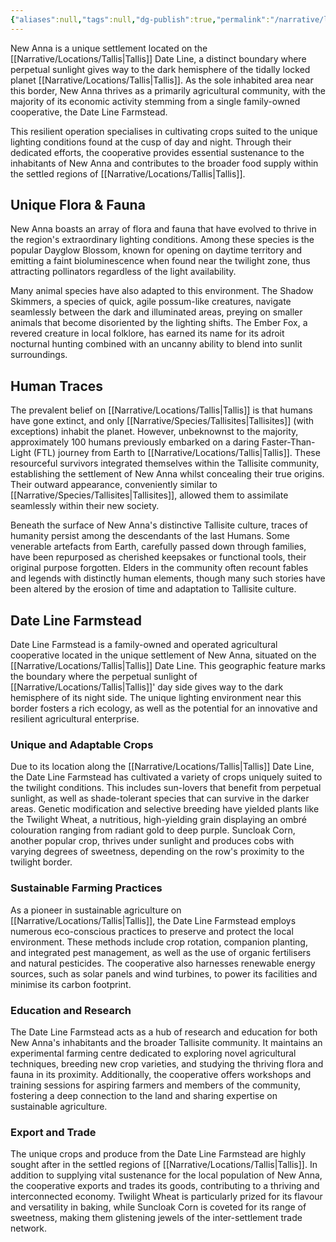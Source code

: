 ```yaml
---
{"aliases":null,"tags":null,"dg-publish":true,"permalink":"/narrative/locations/on-planet-locations/tallis/new-anna/","dgPassFrontmatter":true}
---
```


New Anna is a unique settlement located on the [[Narrative/Locations/Tallis\|Tallis]] Date Line, a distinct boundary where perpetual sunlight gives way to the dark hemisphere of the tidally locked planet [[Narrative/Locations/Tallis\|Tallis]]. As the sole inhabited area near this border, New Anna thrives as a primarily agricultural community, with the majority of its economic activity stemming from a single family-owned cooperative, the Date Line Farmstead.

This resilient operation specialises in cultivating crops suited to the unique lighting conditions found at the cusp of day and night. Through their dedicated efforts, the cooperative provides essential sustenance to the inhabitants of New Anna and contributes to the broader food supply within the settled regions of [[Narrative/Locations/Tallis\|Tallis]].

## Unique Flora & Fauna

New Anna boasts an array of flora and fauna that have evolved to thrive in the region's extraordinary lighting conditions. Among these species is the popular Dayglow Blossom, known for opening on daytime territory and emitting a faint bioluminescence when found near the twilight zone, thus attracting pollinators regardless of the light availability.  

Many animal species have also adapted to this environment. The Shadow Skimmers, a species of quick, agile possum-like creatures, navigate seamlessly between the dark and illuminated areas, preying on smaller animals that become disoriented by the lighting shifts. The Ember Fox, a revered creature in local folklore, has earned its name for its adroit nocturnal hunting combined with an uncanny ability to blend into sunlit surroundings.

## Human Traces

The prevalent belief on [[Narrative/Locations/Tallis\|Tallis]] is that humans have gone extinct, and only [[Narrative/Species/Tallisites\|Tallisites]] (with exceptions) inhabit the planet. However, unbeknownst to the majority, approximately 100 humans previously embarked on a daring Faster-Than-Light (FTL) journey from Earth to [[Narrative/Locations/Tallis\|Tallis]]. These resourceful survivors integrated themselves within the Tallisite community, establishing the settlement of New Anna whilst concealing their true origins. Their outward appearance, conveniently similar to [[Narrative/Species/Tallisites\|Tallisites]], allowed them to assimilate seamlessly within their new society.

Beneath the surface of New Anna's distinctive Tallisite culture, traces of humanity persist among the descendants of the last Humans. Some venerable artefacts from Earth, carefully passed down through families, have been repurposed as cherished keepsakes or functional tools, their original purpose forgotten. Elders in the community often recount fables and legends with distinctly human elements, though many such stories have been altered by the erosion of time and adaptation to Tallisite culture.

## Date Line Farmstead

Date Line Farmstead is a family-owned and operated agricultural cooperative located in the unique settlement of New Anna, situated on the [[Narrative/Locations/Tallis\|Tallis]] Date Line. This geographic feature marks the boundary where the perpetual sunlight of [[Narrative/Locations/Tallis\|Tallis]]' day side gives way to the dark hemisphere of its night side. The unique lighting environment near this border fosters a rich ecology, as well as the potential for an innovative and resilient agricultural enterprise.

### Unique and Adaptable Crops

Due to its location along the [[Narrative/Locations/Tallis\|Tallis]] Date Line, the Date Line Farmstead has cultivated a variety of crops uniquely suited to the twilight conditions. This includes sun-lovers that benefit from perpetual sunlight, as well as shade-tolerant species that can survive in the darker areas. Genetic modification and selective breeding have yielded plants like the Twilight Wheat, a nutritious, high-yielding grain displaying an ombré colouration ranging from radiant gold to deep purple. Suncloak Corn, another popular crop, thrives under sunlight and produces cobs with varying degrees of sweetness, depending on the row's proximity to the twilight border.

### Sustainable Farming Practices

As a pioneer in sustainable agriculture on [[Narrative/Locations/Tallis\|Tallis]], the Date Line Farmstead employs numerous eco-conscious practices to preserve and protect the local environment. These methods include crop rotation, companion planting, and integrated pest management, as well as the use of organic fertilisers and natural pesticides. The cooperative also harnesses renewable energy sources, such as solar panels and wind turbines, to power its facilities and minimise its carbon footprint.

### Education and Research

The Date Line Farmstead acts as a hub of research and education for both New Anna's inhabitants and the broader Tallisite community. It maintains an experimental farming centre dedicated to exploring novel agricultural techniques, breeding new crop varieties, and studying the thriving flora and fauna in its proximity. Additionally, the cooperative offers workshops and training sessions for aspiring farmers and members of the community, fostering a deep connection to the land and sharing expertise on sustainable agriculture.

### Export and Trade

The unique crops and produce from the Date Line Farmstead are highly sought after in the settled regions of [[Narrative/Locations/Tallis\|Tallis]]. In addition to supplying vital sustenance for the local population of New Anna, the cooperative exports and trades its goods, contributing to a thriving and interconnected economy. Twilight Wheat is particularly prized for its flavour and versatility in baking, while Suncloak Corn is coveted for its range of sweetness, making them glistening jewels of the inter-settlement trade network.